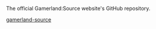 The official Gamerland:Source website's GitHub repository.


[gamerland-source](https://Gamerland-Source.github.io)

